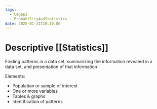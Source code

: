 ```yaml
---
tags:
  - Cegep2
  - ProbabilityAndStatistics
date: 2025-01-21T20:10:06
---
```


# Descriptive [[Statistics]]

Finding patterns in a data set, summarizing the information revealed in a data set, and presentation of that information

Elements:

- Population or sample of interest
- One or more variables
- Tables & graphs
- Identification of patterns